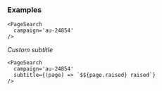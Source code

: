 ### Examples

```
<PageSearch
  campaign='au-24854'
/>
```

*Custom subtitle*

```
<PageSearch
  campaign='au-24854'
  subtitle={(page) => `$${page.raised} raised`}
/>
```
